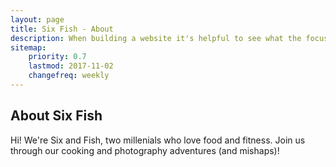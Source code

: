 ```yaml
---
layout: page
title: Six Fish - About
description: When building a website it's helpful to see what the focus of your site is. This page is an example of how to show a website's focus.
sitemap:
    priority: 0.7
    lastmod: 2017-11-02
    changefreq: weekly
---
```

## About Six Fish

Hi! We're Six and Fish, two millenials who love food and fitness. Join us through our cooking and photography adventures (and mishaps)! 


